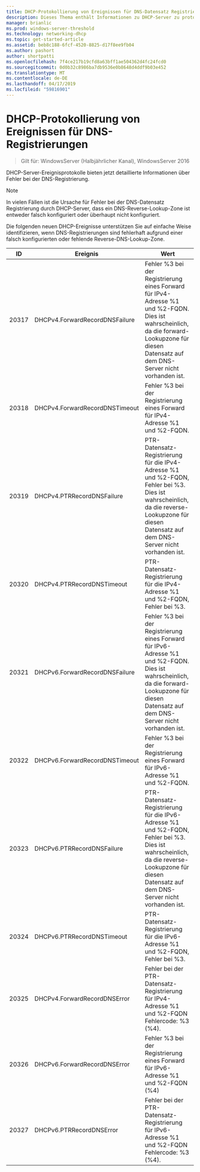 ```yaml
---
title: DHCP-Protokollierung von Ereignissen für DNS-Datensatz Registrierungen
description: Dieses Thema enthält Informationen zu DHCP-Server zu protokollieren von Ereignissen in Windows Server 2016.
manager: brianlic
ms.prod: windows-server-threshold
ms.technology: networking-dhcp
ms.topic: get-started-article
ms.assetid: beb8c188-6fcf-4520-8825-d17f8ee9fb04
ms.author: pashort
author: shortpatti
ms.openlocfilehash: 7f4ce217b19cfd8a63bff1ae504362d4fc24fcd0
ms.sourcegitcommit: 0d0b32c8986ba7db9536e0b8648d4ddf9b03e452
ms.translationtype: MT
ms.contentlocale: de-DE
ms.lasthandoff: 04/17/2019
ms.locfileid: "59816901"
---
```

# <a name="dhcp-logging-events-for-dns-registrations"></a>DHCP-Protokollierung von Ereignissen für DNS-Registrierungen

>Gilt für: WindowsServer (Halbjährlicher Kanal), WindowsServer 2016

DHCP-Server-Ereignisprotokolle bieten jetzt detaillierte Informationen über Fehler bei der DNS-Registrierung.

>[!NOTE]
>In vielen Fällen ist die Ursache für Fehler bei der DNS-Datensatz Registrierung durch DHCP-Server, dass ein DNS-Reverse\-Lookup-Zone ist entweder falsch konfiguriert oder überhaupt nicht konfiguriert.

Die folgenden neuen DHCP-Ereignisse unterstützen Sie auf einfache Weise identifizieren, wenn DNS-Registrierungen sind fehlerhaft aufgrund einer falsch konfigurierten oder fehlende Reverse-DNS\-Lookup-Zone.

|ID|Ereignis|Wert|
|-----|--------------------|--------------------------------------------------------|
|20317|DHCPv4.ForwardRecordDNSFailure|Fehler %3 bei der Registrierung eines Forward für IPv4-Adresse %1 und %2-FQDN. Dies ist wahrscheinlich, da die forward-Lookupzone für diesen Datensatz auf dem DNS-Server nicht vorhanden ist.|
|20318|DHCPv4.ForwardRecordDNSTimeout|Fehler %3 bei der Registrierung eines Forward für IPv4-Adresse %1 und %2-FQDN.|
|20319|DHCPv4.PTRRecordDNSFailure|PTR-Datensatz-Registrierung für die IPv4-Adresse %1 und %2-FQDN, Fehler bei %3. Dies ist wahrscheinlich, da die reverse-Lookupzone für diesen Datensatz auf dem DNS-Server nicht vorhanden ist.|
|20320|DHCPv4.PTRRecordDNSTimeout|PTR-Datensatz-Registrierung für die IPv4-Adresse %1 und %2-FQDN, Fehler bei %3.|
|20321|DHCPv6.ForwardRecordDNSFailure|Fehler %3 bei der Registrierung eines Forward für IPv6-Adresse %1 und %2-FQDN. Dies ist wahrscheinlich, da die forward-Lookupzone für diesen Datensatz auf dem DNS-Server nicht vorhanden ist.|
|20322|DHCPv6.ForwardRecordDNSTimeout|Fehler %3 bei der Registrierung eines Forward für IPv6-Adresse %1 und %2-FQDN.|
|20323|DHCPv6.PTRRecordDNSFailure|PTR-Datensatz-Registrierung für die IPv6-Adresse %1 und %2-FQDN, Fehler bei %3. Dies ist wahrscheinlich, da die reverse-Lookupzone für diesen Datensatz auf dem DNS-Server nicht vorhanden ist.|
|20324|DHCPv6.PTRRecordDNSTimeout|PTR-Datensatz-Registrierung für die IPv6-Adresse %1 und %2-FQDN, Fehler bei %3.|
|20325|DHCPv4.ForwardRecordDNSError|Fehler bei der PTR-Datensatz-Registrierung für IPv4-Adresse %1 und %2-FQDN Fehlercode: %3 \(%4\).|
|20326|DHCPv6.ForwardRecordDNSError|Fehler %3 bei der Registrierung eines Forward für IPv6-Adresse %1 und %2-FQDN \(%4\)|
|20327|DHCPv6.PTRRecordDNSError|Fehler bei der PTR-Datensatz-Registrierung für IPv6-Adresse %1 und %2-FQDN Fehlercode: %3 \(%4\).|


